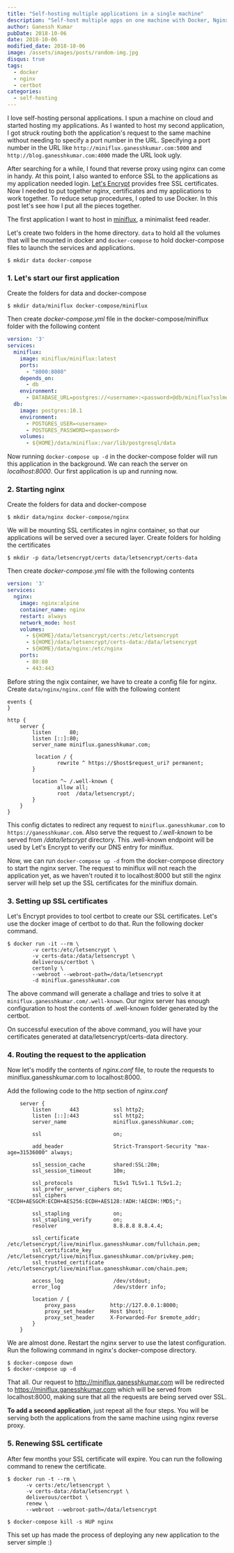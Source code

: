 ```yaml
---
title: "Self-hosting multiple applications in a single machine"
description: "Self-host multiple apps on one machine with Docker, Nginx, and Let's Encrypt. Set up a reverse proxy, secure apps, and manage SSL renewals easily."
author: Ganessh Kumar
pubDate: 2018-10-06
date: 2018-10-06
modified_date: 2018-10-06
image: /assets/images/posts/random-img.jpg
disqus: true
tags:
  - docker
  - nginx
  - certbot
categories:
  - self-hosting
---
```


I love self-hosting personal applications. I spun a machine on cloud and started hosting my applications. As I wanted to host my second application, I got struck routing both the application's request to the same machine without needing to specify a port number in the URL. Specifying a port number in the URL like `http://miniflux.ganesshkumar.com:5000` and `http://blog.ganesshkumar.com:4000` made the URL look ugly.  

After searching for a while, I found that reverse proxy using nginx can come in handy. At this point, I also wanted to enforce SSL to the applications as my application needed login. [Let's Encrypt](https://letsencrypt.org/) provides free SSL certificates. Now I needed to put together nginx, certificates and my applications to work together. To reduce setup procedures, I opted to use Docker. In this post let's see how I put all the pieces together.

The first application I want to host in [miniflux](https://miniflux.app/), a minimalist feed reader.

Let's create two folders in the home directory. `data` to hold all the volumes that will be mounted in docker and `docker-compose` to hold docker-compose files to launch the services and applications.

```shell
$ mkdir data docker-compose
```

### 1. Let's start our first application

Create the folders for data and docker-compose

```shell
$ mkdir data/miniflux docker-compose/miniflux
```

Then create _docker-compose.yml_ file in the docker-compose/miniflux folder with the following content

```yaml
version: '3'
services:
  miniflux:
    image: miniflux/miniflux:latest
    ports:
      - "8000:8080"
    depends_on:
      - db
    environment:
      - DATABASE_URL=postgres://<username>:<password>@db/miniflux?sslmode=disable
  db:
    image: postgres:10.1
    environment:
      - POSTGRES_USER=<username>
      - POSTGRES_PASSWORD=<password>
    volumes:
      - ${HOME}/data/miniflux:/var/lib/postgresql/data
```

Now running `docker-compose up -d` in the docker-compose folder will run this application in the background. We can reach the server on _localhost:8000_. Our first application is up and running now.

### 2. Starting nginx

Create the folders for data and docker-compose

```shell
$ mkdir data/nginx docker-compose/nginx
```

We will be mounting SSL certificates in nginx container, so that our applications will be served over a secured layer. Create folders for holding the certificates

```shell
$ mkdir -p data/letsencrypt/certs data/letsencrypt/certs-data
```

Then create _docker-compose.yml_ file with the following contents

```yaml
version: '3'
services:
  nginx:
    image: nginx:alpine
    container_name: nginx
    restart: always
    network_mode: host
    volumes:
      - ${HOME}/data/letsencrypt/certs:/etc/letsencrypt
      - ${HOME}/data/letsencrypt/certs-data:/data/letsencrypt
      - ${HOME}/data/nginx:/etc/nginx
    ports:
      - 80:80
      - 443:443
```

Before string the ngix container, we have to create a config file for nginx. Create `data/nginx/nginx.conf` file with the following content

```apacheconf
events {
}

http {
    server {
        listen      80;
        listen [::]:80;
        server_name miniflux.ganesshkumar.com;

         location / {
                rewrite ^ https://$host$request_uri? permanent;
        }

        location ^~ /.well-known {
                allow all;
                root  /data/letsencrypt/;
        }
    }
}
```

This config dictates to redirect any request to `miniflux.ganesshkumar.com` to `https://ganesshkumar.com`. Also serve the request to _/.well-known_ to be served from _/data/letscrypt_ directory. This .well-known endpoint will be used by Let's Encrypt to verify our DNS entry for miniflux.

Now, we can run `docker-compose up -d` from the docker-compose directory to start the nginx server. The request to miniflux will not reach the application yet, as we haven't routed it to localhost:8000 but still the nginx server will help set up the SSL certificates for the miniflux domain.

### 3. Setting up SSL certificates

Let's Encrypt provides to tool certbot to create our SSL certificates. Let's use the docker image of certbot to do that. Run the following docker command.

```shell
$ docker run -it --rm \
        -v certs:/etc/letsencrypt \
        -v certs-data:/data/letsencrypt \
        deliverous/certbot \
        certonly \
        --webroot --webroot-path=/data/letsencrypt
        -d miniflux.ganesshkumar.com
```

The above command will generate a challage and tries to solve it at `miniflux.ganesshkumar.com/.well-known`. Our nginx server has enough configuration to host the contents of .well-known folder generated by the certbot.

On successful execution of the above command, you will have your certificates generated at data/letsencrypt/certs-data directory.

### 4. Routing the request to the application

Now let's modify the contents of _nginx.conf_ file, to route the requests to miniflux.ganesshkumar.com to localhost:8000.

Add the following code to the http section of _nginx.conf_

```apacheconf
    server {
        listen      443           ssl http2;
        listen [::]:443           ssl http2;
        server_name               miniflux.ganesshkumar.com;

        ssl                       on;

        add_header                Strict-Transport-Security "max-age=31536000" always;

        ssl_session_cache         shared:SSL:20m;
        ssl_session_timeout       10m;

        ssl_protocols             TLSv1 TLSv1.1 TLSv1.2;
        ssl_prefer_server_ciphers on;
        ssl_ciphers               "ECDH+AESGCM:ECDH+AES256:ECDH+AES128:!ADH:!AECDH:!MD5;";

        ssl_stapling              on;
        ssl_stapling_verify       on;
        resolver                  8.8.8.8 8.8.4.4;

        ssl_certificate           /etc/letsencrypt/live/miniflux.ganesshkumar.com/fullchain.pem;
        ssl_certificate_key       /etc/letsencrypt/live/miniflux.ganesshkumar.com/privkey.pem;
        ssl_trusted_certificate   /etc/letsencrypt/live/miniflux.ganesshkumar.com/chain.pem;

        access_log                /dev/stdout;
        error_log                 /dev/stderr info;

        location / {
            proxy_pass           http://127.0.0.1:8000;
            proxy_set_header     Host $host;
            proxy_set_header     X-Forwarded-For $remote_addr;
        }
    }
```

We are almost done. Restart the nginx server to use the latest configuration. Run the following command in nginx's docker-compose directory.

```shell
$ docker-compose down
$ docker-compose up -d
```

That all. Our request to http://miniflux.ganesshkumar.com will be redirected to https://miniflux.ganesshkumar.com which will be served from localhost:8000, making sure that all the requests are being served over SSL.

**To add a second application**, just repeat all the four steps. You will be serving both the applications from the same machine using nginx reverse proxy.

### 5. Renewing SSL certificate

After few months your SSL certificate will expire. You can run the following command to renew the certificate.

```shell
$ docker run -t --rm \
      -v certs:/etc/letsencrypt \
      -v certs-data:/data/letsencrypt \
      deliverous/certbot \
      renew \
      --webroot --webroot-path=/data/letsencrypt

$ docker-compose kill -s HUP nginx
```

This set up has made the process of deploying any new application to the server simple :)